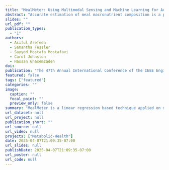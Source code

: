 ```yaml
---
title: "MealMeter: Using Multimodal Sensing and Machine Learning for Automatically Estimating Nutrition Intake"
abstract: "Accurate estimation of meal macronutrient composition is a pre-perquisite for precision nutrition, metabolic health monitoring, and glycemic management. Traditional dietary assessment methods, such as self-reported food logs or diet recalls are time-intensive and prone to inaccuracies and biases. Several existing AI-driven frameworks are data intensive. In this study, we propose MealMeter, a machine learning driven method that leverages multimodal sensor data of wearable and mobile devices. Data are collected from $12$ participants to estimate macronutrient intake. Our approach integrates physiological signals (e.g., continuous glucose, heart rate variability), inertial motion data, and environmental cues to model the relationship between meal intake and metabolic responses. Using lightweight machine learning models trained on a diverse dataset of labeled meal events, MealMeter predicts the composition of carbohydrates, proteins, and fats with high accuracy. Our results demonstrate that multimodal sensing combined with machine learning significantly improves meal macronutrient estimation compared to the baselines including foundation model and achieves average mean absolute errors (MAE) and average root mean squared relative errors (RMSRE) as low as 13.2 grams and 0.37, respectively, for carbohydrates. Therefore, our developed system has the potential to automate meal tracking, enhance dietary interventions, and support personalized nutrition strategies for individuals managing metabolic disorders such as diabetes and obesity."
slides: ""
url_pdf: ""
publication_types:
  - "1"
authors:
  - Asiful Arefeen
  - Samantha Fessler
  - Sayyed Mostafa Mostafavi
  - Carol Johnston
  - Hassan Ghasemzadeh
doi: 
publication: "The 47th Annual International Conference of the IEEE Engineering in Medicine and Biology Society (EMBC), July 14–17, 2025, Copenhagen, Denmark"
featured: false
tags: ["featured"]
categories: ""
image:
  caption: ""
  focal_point: ""
  preview_only: false
summary: "MealMeter is a linear regression based technique applied on multi-modal data collected using a CGM sensor and a wristband and tracks meal macronutrients. MealMeter achieves as low as 0.37 average root mean squared relative errors (RMSRE)  in carb tracking, which is at least 15.9% improvement compared to TabPFN foundational model and other baselines."
url_dataset: null
url_project: null
publication_short: ""
url_source: null
url_video: null
projects: ["Metabolic-Health"]
date: 2025-04-07T21:09:35-07:00
url_slides: null
publishDate: 2025-04-07T21:09:35-07:00
url_poster: null
url_code: null
---
```

